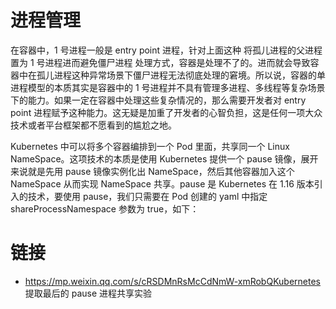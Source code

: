 # 进程管理

在容器中，1 号进程一般是 entry point 进程，针对上面这种 将孤儿进程的父进程置为 1 号进程进而避免僵尸进程 处理方式，容器是处理不了的。进而就会导致容器中在孤儿进程这种异常场景下僵尸进程无法彻底处理的窘境。所以说，容器的单进程模型的本质其实是容器中的 1 号进程并不具有管理多进程、多线程等复杂场景下的能力。如果一定在容器中处理这些复杂情况的，那么需要开发者对 entry point 进程赋予这种能力。这无疑是加重了开发者的心智负担，这是任何一项大众技术或者平台框架都不愿看到的尴尬之地。

Kubernetes 中可以将多个容器编排到一个 Pod 里面，共享同一个 Linux NameSpace。这项技术的本质是使用 Kubernetes 提供一个 pause 镜像，展开来说就是先用 pause 镜像实例化出 NameSpace，然后其他容器加入这个 NameSpace 从而实现 NameSpace 共享。pause 是 Kubernetes 在 1.16 版本引入的技术，要使用 pause，我们只需要在 Pod 创建的 yaml 中指定 shareProcessNamespace 参数为 true，如下：

# 链接

- https://mp.weixin.qq.com/s/cRSDMnRsMcCdNmW-xmRobQKubernetes 提取最后的 pause 进程共享实验